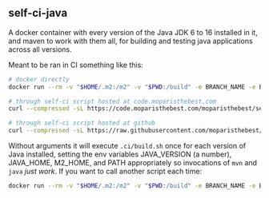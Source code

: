 self-ci-java
------------

A docker container with every version of the Java JDK 6 to 16 installed in it, and maven to work with them all, for building and testing java applications across all versions.

Meant to be ran in CI something like this:

```sh
# docker directly
docker run --rm -v "$HOME/.m2:/m2" -v "$PWD:/build" -e BRANCH_NAME -e BUILD_UID=$UID -e BUILD_GID=$(id -g) moparisthebest/self-ci-java:latest

# through self-ci script hosted at code.moparisthebest.com
curl --compressed -sL https://code.moparisthebest.com/moparisthebest/self-ci/raw/branch/master/build-ci.sh | bash -s -- java

# through self-ci script hosted at github
curl --compressed -sL https://raw.githubusercontent.com/moparisthebest/self-ci/master/build-ci.sh | sed 's@https://code.moparisthebest.com/moparisthebest/self-ci/raw/branch/master@https://raw.githubusercontent.com/moparisthebest/self-ci/master@g' | bash -s -- java
```

Without arguments it will execute `.ci/build.sh` once for each version of Java installed, setting the env variables JAVA_VERSION (a number), JAVA_HOME, M2_HOME, and PATH appropriately so invocations of `mvn` and `java` *just work*.  If you want to call another script each time:

```sh
docker run --rm -v "$HOME/.m2:/m2" -v "$PWD:/build" -e BRANCH_NAME -e BUILD_UID=$UID -e BUILD_GID=$(id -g) moparisthebest/self-ci-java:latest run-java-all ./path/to/your/script.sh
```
